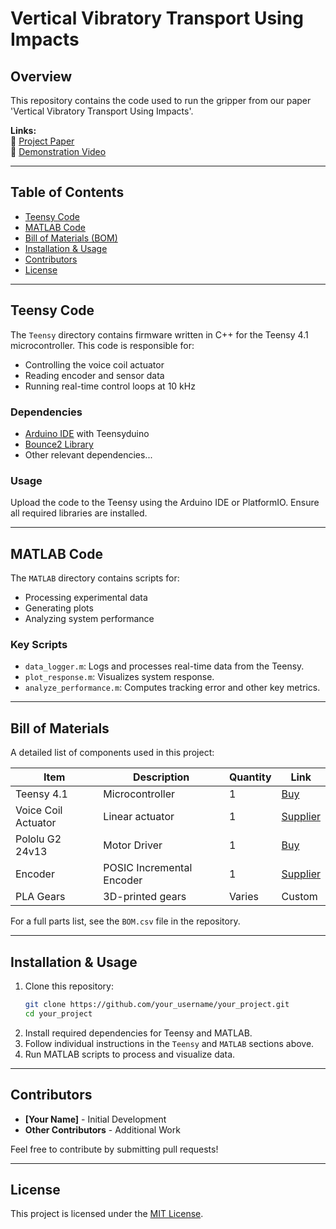 # Vertical Vibratory Transport Using Impacts

## Overview
This repository contains the code used to run the gripper from our paper 'Vertical Vibratory Transport Using Impacts'. 

**Links:**  
📄 [Project Paper](#)  
🎥 [Demonstration Video](#)

---

## Table of Contents
- [Teensy Code](#teensy-code)
- [MATLAB Code](#matlab-code)
- [Bill of Materials (BOM)](#bill-of-materials)
- [Installation & Usage](#installation--usage)
- [Contributors](#contributors)
- [License](#license)

---

## Teensy Code
The `Teensy` directory contains firmware written in C++ for the Teensy 4.1 microcontroller. This code is responsible for:
- Controlling the voice coil actuator
- Reading encoder and sensor data
- Running real-time control loops at 10 kHz

### Dependencies
- [Arduino IDE](https://www.arduino.cc/en/software) with Teensyduino
- [Bounce2 Library](https://github.com/thomasfredericks/Bounce2)
- Other relevant dependencies...

### Usage
Upload the code to the Teensy using the Arduino IDE or PlatformIO. Ensure all required libraries are installed.

---

## MATLAB Code
The `MATLAB` directory contains scripts for:
- Processing experimental data
- Generating plots
- Analyzing system performance

### Key Scripts
- `data_logger.m`: Logs and processes real-time data from the Teensy.
- `plot_response.m`: Visualizes system response.
- `analyze_performance.m`: Computes tracking error and other key metrics.

---

## Bill of Materials
A detailed list of components used in this project:

| Item | Description | Quantity | Link |
|------|------------|----------|------|
| Teensy 4.1 | Microcontroller | 1 | [Buy](https://www.pjrc.com/store/teensy41.html) |
| Voice Coil Actuator | Linear actuator | 1 | [Supplier](#) |
| Pololu G2 24v13 | Motor Driver | 1 | [Buy](https://www.pololu.com/product/2992) |
| Encoder | POSIC Incremental Encoder | 1 | [Supplier](#) |
| PLA Gears | 3D-printed gears | Varies | Custom |

For a full parts list, see the `BOM.csv` file in the repository.

---

## Installation & Usage
1. Clone this repository:
   ```sh
   git clone https://github.com/your_username/your_project.git
   cd your_project
   ```
2. Install required dependencies for Teensy and MATLAB.
3. Follow individual instructions in the `Teensy` and `MATLAB` sections above.
4. Run MATLAB scripts to process and visualize data.

---

## Contributors
- **[Your Name]** - Initial Development
- **Other Contributors** - Additional Work

Feel free to contribute by submitting pull requests!

---

## License
This project is licensed under the [MIT License](LICENSE).

